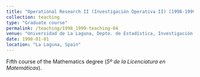 ```yaml
---
title: "Operational Research II (Investigación Operativa II) [1998-1999]"
collection: teaching
type: "Graduate course"
permalink: /teaching/1998_1999-teaching-04
venue: "Universidad de La Laguna, Depto. de Estadística, Investigación Operativa y Computación"
date: 1998-01-01
location: "La Laguna, Spain"
---
```

Fifth course of the Mathematics degree (_5º de la Licenciatura en Matemáticas_).